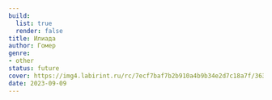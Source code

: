 ```yaml
---
build:
  list: true
  render: false
title: Илиада
author: Гомер
genre:
- other
status: future
cover: https://img4.labirint.ru/rc/7ecf7baf7b2b910a4b9b34e2d7c18a7f/363x561q80/books65/648218/cover.jpg?1617981911
date: 2023-09-09
---
```


